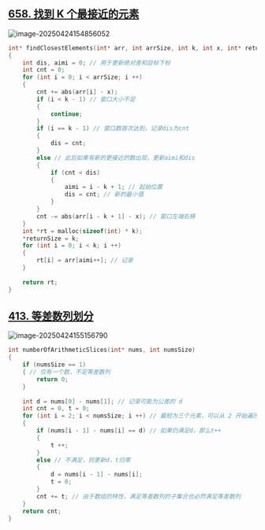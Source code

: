 ## [658. 找到 K 个最接近的元素](https://leetcode.cn/problems/find-k-closest-elements/)

![image-20250424154856052](https://jiajixi-0.oss-cn-beijing.aliyuncs.com/image-20250424154856052.png)



```c
int* findClosestElements(int* arr, int arrSize, int k, int x, int* returnSize)
{
	int dis, aimi = 0; // 用于更新绝对差和目标下标 
	int cnt = 0;
	for (int i = 0; i < arrSize; i ++)
	{
		cnt += abs(arr[i] - x);
		if (i < k - 1) // 窗口大小不足 
		{
			continue;
		}
		if (i == k - 1) // 窗口数首次达到，记录dis为cnt 
		{
			dis = cnt;
		}
		else // 此后如果有新的更接近的数出现，更新aimi和dis 
		{
			if (cnt < dis)
			{
				aimi = i - k + 1; // 起始位置 
				dis = cnt; // 新的最小值 
			}
		}
		cnt -= abs(arr[i - k + 1] - x); // 窗口左端右移 
	}
	int *rt = malloc(sizeof(int) * k);
	*returnSize = k;
	for (int i = 0; i < k; i ++)
	{
		rt[i] = arr[aimi++]; // 记录 
	}
	 
	return rt;
}
```



## [413. 等差数列划分](https://leetcode.cn/problems/arithmetic-slices/)

![image-20250424155156790](https://jiajixi-0.oss-cn-beijing.aliyuncs.com/image-20250424155156790.png)



```c
int numberOfArithmeticSlices(int* nums, int numsSize)
{
	if (numsSize == 1)
	{ // 仅有一个数，不足等差数列 
		return 0;
	}
	
	int d = nums[0] - nums[1]; // 记录可能为公差的 d 
	int cnt = 0, t = 0;
	for (int i = 2; i < numsSize; i ++) // 最短为三个元素，可以从 2 开始遍历 
	{
		if (nums[i - 1] - nums[i] == d) // 如果仍满足d，那么t++ 
		{
			t ++;
		}
		else // 不满足，则更新d，t归零 
		{
			d = nums[i - 1] - nums[i];
			t = 0;
		}
		cnt += t; // 由于数组的特性，满足等差数列的子集合也必然满足等差数列 
	}
	return cnt;
}
```

